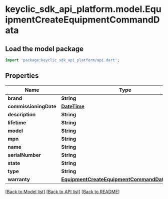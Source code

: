 # keyclic_sdk_api_platform.model.EquipmentCreateEquipmentCommandData

## Load the model package
```dart
import 'package:keyclic_sdk_api_platform/api.dart';
```

## Properties
Name | Type | Description | Notes
------------ | ------------- | ------------- | -------------
**brand** | **String** |  | [optional] 
**commissioningDate** | [**DateTime**](DateTime.md) |  | [optional] 
**description** | **String** |  | [optional] 
**lifetime** | **String** |  | [optional] 
**model** | **String** |  | [optional] 
**mpn** | **String** |  | [optional] 
**name** | **String** |  | [optional] 
**serialNumber** | **String** |  | [optional] 
**state** | **String** |  | [optional] 
**type** | **String** |  | [optional] 
**warranty** | [**EquipmentCreateEquipmentCommandDataWarranty**](EquipmentCreateEquipmentCommandDataWarranty.md) |  | [optional] 

[[Back to Model list]](../README.md#documentation-for-models) [[Back to API list]](../README.md#documentation-for-api-endpoints) [[Back to README]](../README.md)


